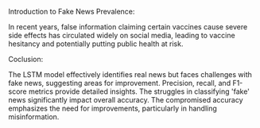 Introduction to Fake News Prevalence:

In recent years, false information claiming certain vaccines cause severe side effects has circulated widely on social media, leading to vaccine hesitancy and potentially putting public health at risk.

Coclusion:

The LSTM model effectively identifies real news but faces challenges with fake news, suggesting areas for improvement. Precision, recall, and F1-score metrics provide detailed insights.
The struggles in classifying 'fake' news significantly impact overall accuracy. The compromised accuracy emphasizes the need for improvements, particularly in handling misinformation.
